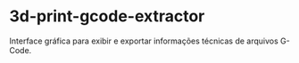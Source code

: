 # 3d-print-gcode-extractor
Interface gráfica para exibir e exportar informações técnicas de arquivos G-Code.
